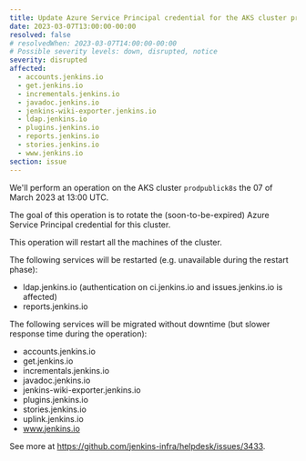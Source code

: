 ```yaml
---
title: Update Azure Service Principal credential for the AKS cluster prodpublick8s
date: 2023-03-07T13:00:00-00:00
resolved: false
# resolvedWhen: 2023-03-07T14:00:00-00:00
# Possible severity levels: down, disrupted, notice
severity: disrupted
affected:
  - accounts.jenkins.io
  - get.jenkins.io
  - incrementals.jenkins.io
  - javadoc.jenkins.io
  - jenkins-wiki-exporter.jenkins.io
  - ldap.jenkins.io
  - plugins.jenkins.io
  - reports.jenkins.io
  - stories.jenkins.io
  - www.jenkins.io
section: issue
---
```


We'll perform an operation on the AKS cluster `prodpublick8s` the 07 of March 2023 at 13:00 UTC.

The goal of this operation is to rotate the (soon-to-be-expired) Azure Service Principal credential for this cluster.

This operation will restart all the machines of the cluster.

The following services will be restarted (e.g. unavailable during the restart phase):

- ldap.jenkins.io (authentication on ci.jenkins.io and issues.jenkins.io is affected)
- reports.jenkins.io

The following services will be migrated without downtime (but slower response time during the operation):

- accounts.jenkins.io
- get.jenkins.io
- incrementals.jenkins.io
- javadoc.jenkins.io
- jenkins-wiki-exporter.jenkins.io
- plugins.jenkins.io
- stories.jenkins.io
- uplink.jenkins.io
- www.jenkins.io

See more at <https://github.com/jenkins-infra/helpdesk/issues/3433>.
